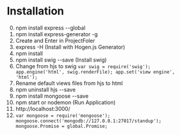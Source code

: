 # Installation
0. npm install express --global
0. npm install express-generator -g
0. Create and Enter in ProjectFoler
0. express -H (Install with Hogen.js Generator)
0. npm install 
0. npm install swig --save (Install swig)
0. Change from hjs to swig
`var swig = require('swig');
    app.engine('html', swig.renderFile);
    app.set('view engine', 'html');`
0. Rename default views files from hjs to html
0. npm uninstall hjs --save
0. npm install mongoose --save
0. npm start or nodemon (Run Application)
0. http://localhost:3000/
0. `var mongoose = require('mongoose');
mongoose.connect('mongodb://127.0.0.1:27017/standup');
mongoose.Promise = global.Promise;
`

